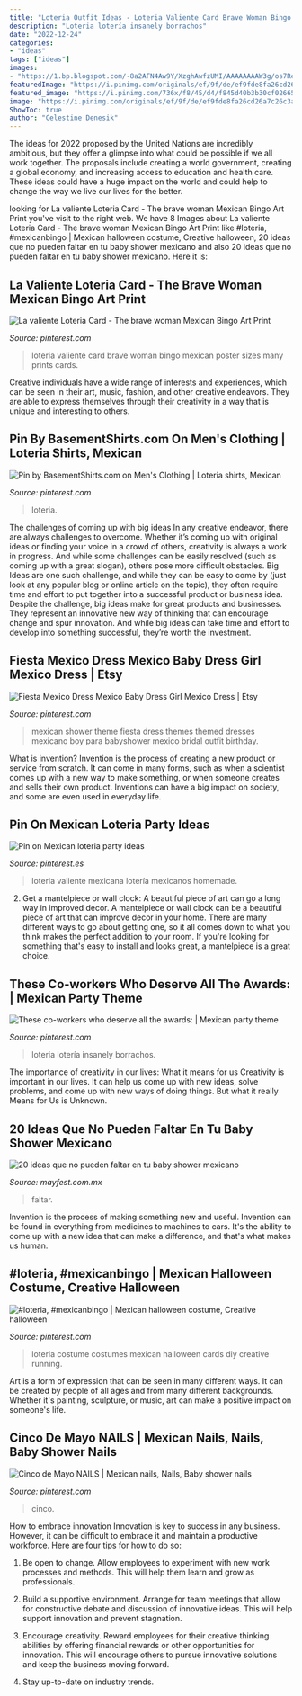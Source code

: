 ```yaml
---
title: "Loteria Outfit Ideas - Loteria Valiente Card Brave Woman Bingo Mexican Poster Sizes Many Prints Cards"
description: "Loteria lotería insanely borrachos"
date: "2022-12-24"
categories:
- "ideas"
tags: ["ideas"]
images:
- "https://1.bp.blogspot.com/-8a2AFN4Aw9Y/XzghAwfzUMI/AAAAAAAAW3g/os7RegAJQo8-8dw3GFZqvz8WBolCog9mgCLcBGAsYHQ/s1002/14.jpg"
featuredImage: "https://i.pinimg.com/originals/ef/9f/de/ef9fde8fa26cd26a7c26c3a64be11623.jpg"
featured_image: "https://i.pinimg.com/736x/f8/45/d4/f845d40b3b30cf02665a9e9f08120461--group-costumes-halloween-diy.jpg"
image: "https://i.pinimg.com/originals/ef/9f/de/ef9fde8fa26cd26a7c26c3a64be11623.jpg"
ShowToc: true
author: "Celestine Denesik"
---
```



The ideas for 2022 proposed by the United Nations are incredibly ambitious, but they offer a glimpse into what could be possible if we all work together. The proposals include creating a world government, creating a global economy, and increasing access to education and health care. These ideas could have a huge impact on the world and could help to change the way we live our lives for the better.

	

		
looking for La valiente Loteria Card - The brave woman Mexican Bingo Art Print you've visit to the right web. We have 8 Images about La valiente Loteria Card - The brave woman Mexican Bingo Art Print like #loteria, #mexicanbingo | Mexican halloween costume, Creative halloween, 20 ideas que no pueden faltar en tu baby shower mexicano and also 20 ideas que no pueden faltar en tu baby shower mexicano. Here it is:
		
    
## La Valiente Loteria Card - The Brave Woman Mexican Bingo Art Print

<img loading=lazy src="https://i.pinimg.com/originals/ef/9f/de/ef9fde8fa26cd26a7c26c3a64be11623.jpg" onerror="this.onerror=null;this.src='https://tse1.mm.bing.net/th?id=OIP.-NjyF1EhWqLdap6BnHzXrQHaHa&amp;pid=15.1';" alt="La valiente Loteria Card - The brave woman Mexican Bingo Art Print">

_Source: pinterest.com_

>loteria valiente card brave woman bingo mexican poster sizes many prints cards. 

	

Creative individuals have a wide range of interests and experiences, which can be seen in their art, music, fashion, and other creative endeavors. They are able to express themselves through their creativity in a way that is unique and interesting to others.

    
## Pin By BasementShirts.com On Men&#039;s Clothing | Loteria Shirts, Mexican

<img loading=lazy src="https://i.pinimg.com/originals/46/21/1e/46211e8056c8aa5acf3b9264ad156c1f.jpg" onerror="this.onerror=null;this.src='https://tse1.mm.bing.net/th?id=OIP.Fbk24ixFowsSB0K5dUfNpQHaHa&amp;pid=15.1';" alt="Pin by BasementShirts.com on Men&#039;s Clothing | Loteria shirts, Mexican">

_Source: pinterest.com_

>loteria. 

	

The challenges of coming up with big ideas
In any creative endeavor, there are always challenges to overcome. Whether it’s coming up with original ideas or finding your voice in a crowd of others, creativity is always a work in progress. And while some challenges can be easily resolved (such as coming up with a great slogan), others pose more difficult obstacles. Big Ideas are one such challenge, and while they can be easy to come by (just look at any popular blog or online article on the topic), they often require time and effort to put together into a successful product or business idea.
Despite the challenge, big ideas make for great products and businesses. They represent an innovative new way of thinking that can encourage change and spur innovation. And while big ideas can take time and effort to develop into something successful, they’re worth the investment.

    
## Fiesta Mexico Dress Mexico Baby Dress Girl Mexico Dress | Etsy

<img loading=lazy src="https://i.pinimg.com/736x/3e/2e/29/3e2e29cd3478d517d3daaba32cae7bdb.jpg" onerror="this.onerror=null;this.src='https://tse4.mm.bing.net/th?id=OIP.yD3if2iIkd1FoxPtzaJ8JAHaLN&amp;pid=15.1';" alt="Fiesta Mexico Dress Mexico Baby Dress Girl Mexico Dress | Etsy">

_Source: pinterest.com_

>mexican shower theme fiesta dress themes themed dresses mexicano boy para babyshower mexico bridal outfit birthday. 

	

What is invention?
Invention is the process of creating a new product or service from scratch. It can come in many forms, such as when a scientist comes up with a new way to make something, or when someone creates and sells their own product. Inventions can have a big impact on society, and some are even used in everyday life.

    
## Pin On Mexican Loteria Party Ideas

<img loading=lazy src="https://i.pinimg.com/originals/94/0f/8b/940f8bfa1391389bddce2db36b7352c7.jpg" onerror="this.onerror=null;this.src='https://tse3.mm.bing.net/th?id=OIP.QpkvgZqHreM21KO834FJSQHaHa&amp;pid=15.1';" alt="Pin on Mexican loteria party ideas">

_Source: pinterest.es_

>loteria valiente mexicana lotería mexicanos homemade. 

	

2. Get a mantelpiece or wall clock: A beautiful piece of art can go a long way in improved decor.
A mantelpiece or wall clock can be a beautiful piece of art that can improve decor in your home. There are many different ways to go about getting one, so it all comes down to what you think makes the perfect addition to your room. If you're looking for something that's easy to install and looks great, a mantelpiece is a great choice.

    
## These Co-workers Who Deserve All The Awards: | Mexican Party Theme

<img loading=lazy src="https://i.pinimg.com/736x/f8/45/d4/f845d40b3b30cf02665a9e9f08120461--group-costumes-halloween-diy.jpg" onerror="this.onerror=null;this.src='https://tse1.mm.bing.net/th?id=OIP.gqmUZnH3dt3-EMR49k_dbgHaGC&amp;pid=15.1';" alt="These co-workers who deserve all the awards: | Mexican party theme">

_Source: pinterest.com_

>loteria lotería insanely borrachos. 

	

The importance of creativity in our lives: What it means for us
Creativity is important in our lives. It can help us come up with new ideas, solve problems, and come up with new ways of doing things. But what it really Means for Us is Unknown.

    
## 20 Ideas Que No Pueden Faltar En Tu Baby Shower Mexicano

<img loading=lazy src="https://1.bp.blogspot.com/-8a2AFN4Aw9Y/XzghAwfzUMI/AAAAAAAAW3g/os7RegAJQo8-8dw3GFZqvz8WBolCog9mgCLcBGAsYHQ/s1002/14.jpg" onerror="this.onerror=null;this.src='https://tse1.mm.bing.net/th?id=OIP.k5KXKOcKUKAKuKnHR2qX3gHaNK&amp;pid=15.1';" alt="20 ideas que no pueden faltar en tu baby shower mexicano">

_Source: mayfest.com.mx_

>faltar. 

	

Invention is the process of making something new and useful. Invention can be found in everything from medicines to machines to cars. It's the ability to come up with a new idea that can make a difference, and that's what makes us human.

    
## #loteria, #mexicanbingo | Mexican Halloween Costume, Creative Halloween

<img loading=lazy src="https://i.pinimg.com/originals/bc/b7/e1/bcb7e17cc7bad1fc850774ac29d774b4.jpg" onerror="this.onerror=null;this.src='https://tse1.mm.bing.net/th?id=OIP.d5UX0wwyfTGoDrkW7My2QAAAAA&amp;pid=15.1';" alt="#loteria, #mexicanbingo | Mexican halloween costume, Creative halloween">

_Source: pinterest.com_

>loteria costume costumes mexican halloween cards diy creative running. 

	

Art is a form of expression that can be seen in many different ways. It can be created by people of all ages and from many different backgrounds. Whether it's painting, sculpture, or music, art can make a positive impact on someone's life.

    
## Cinco De Mayo NAILS | Mexican Nails, Nails, Baby Shower Nails

<img loading=lazy src="https://i.pinimg.com/originals/dc/8f/a9/dc8fa9619d87cf9f2af0d8543d1988b0.jpg" onerror="this.onerror=null;this.src='https://tse2.mm.bing.net/th?id=OIP.DaGCmcLEEyKOZ4NKNOfEQgHaOt&amp;pid=15.1';" alt="Cinco de Mayo NAILS | Mexican nails, Nails, Baby shower nails">

_Source: pinterest.com_

>cinco. 

	

How to embrace innovation
Innovation is key to success in any business. However, it can be difficult to embrace it and maintain a productive workforce. Here are four tips for how to do so:
1) Be open to change. Allow employees to experiment with new work processes and methods. This will help them learn and grow as professionals.

2) Build a supportive environment. Arrange for team meetings that allow for constructive debate and discussion of innovative ideas. This will help support innovation and prevent stagnation.

3) Encourage creativity. Reward employees for their creative thinking abilities by offering financial rewards or other opportunities for innovation. This will encourage others to pursue innovative solutions and keep the business moving forward.

4) Stay up-to-date on industry trends.


